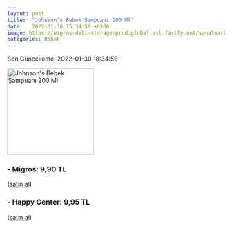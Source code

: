 ```yaml
---
layout: post
title:  "Johnson's Bebek Şampuanı 200 Ml"
date:   2022-01-30 15:34:56 +0300
image: https://migros-dali-storage-prod.global.ssl.fastly.net/sanalmarket/product/31600031/31600031-488cae-1650x1650.jpg
categories: Bebek
---
```


Son Güncelleme: 2022-01-30 18:34:56

<img src="https://migros-dali-storage-prod.global.ssl.fastly.net/sanalmarket/product/31600031/31600031-488cae-1650x1650.jpg" width="200" alt="Johnson's Bebek Şampuanı 200 Ml" />


### - Migros: 9,90 TL
 (<a target="_blank" href="https://www.migros.com.tr/johnsons-bebek-sampuani-200-ml-p-1e22d9f">satın al</a>)
### - Happy Center: 9,95 TL
 (<a target="_blank" href="https://www.happycenter.com.tr/Jb_Sampuan_200_Ml_">satın al</a>)
